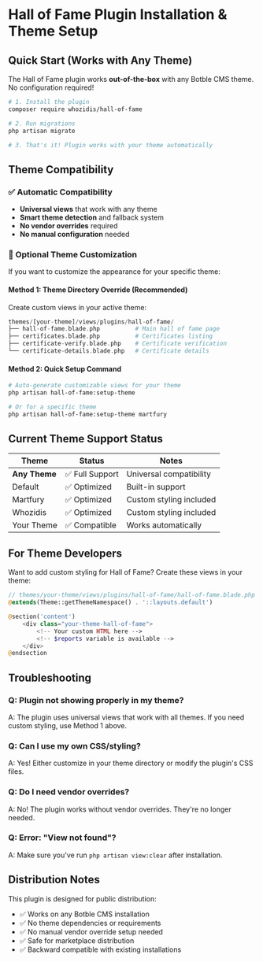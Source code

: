 # Hall of Fame Plugin Installation & Theme Setup

## Quick Start (Works with Any Theme)

The Hall of Fame plugin works **out-of-the-box** with any Botble CMS theme.
No configuration required!

```bash
# 1. Install the plugin
composer require whozidis/hall-of-fame

# 2. Run migrations
php artisan migrate

# 3. That's it! Plugin works with your theme automatically
```

## Theme Compatibility

### ✅ Automatic Compatibility

- **Universal views** that work with any theme
- **Smart theme detection** and fallback system
- **No vendor overrides** required
- **No manual configuration** needed

### 🎨 Optional Theme Customization

If you want to customize the appearance for your specific theme:

#### Method 1: Theme Directory Override (Recommended)

Create custom views in your active theme:

```php
themes/[your-theme]/views/plugins/hall-of-fame/
├── hall-of-fame.blade.php          # Main hall of fame page
├── certificates.blade.php          # Certificates listing
├── certificate-verify.blade.php    # Certificate verification
└── certificate-details.blade.php   # Certificate details
```

#### Method 2: Quick Setup Command

```bash
# Auto-generate customizable views for your theme
php artisan hall-of-fame:setup-theme

# Or for a specific theme
php artisan hall-of-fame:setup-theme martfury
```

## Current Theme Support Status

| Theme | Status | Notes |
|-------|--------|-------|
| **Any Theme** | ✅ Full Support | Universal compatibility |
| Default | ✅ Optimized | Built-in support |
| Martfury | ✅ Optimized | Custom styling included |
| Whozidis | ✅ Optimized | Custom styling included |
| Your Theme | ✅ Compatible | Works automatically |

## For Theme Developers

Want to add custom styling for Hall of Fame? Create these views in your theme:

```php
// themes/your-theme/views/plugins/hall-of-fame/hall-of-fame.blade.php
@extends(Theme::getThemeNamespace() . '::layouts.default')

@section('content')
    <div class="your-theme-hall-of-fame">
        <!-- Your custom HTML here -->
        <!-- $reports variable is available -->
    </div>
@endsection
```

## Troubleshooting

### Q: Plugin not showing properly in my theme?

A: The plugin uses universal views that work with all themes.
If you need custom styling, use Method 1 above.

### Q: Can I use my own CSS/styling?

A: Yes! Either customize in your theme directory or modify the plugin's CSS files.

### Q: Do I need vendor overrides?

A: No! The plugin works without vendor overrides. They're no longer needed.

### Q: Error: "View not found"?

A: Make sure you've run `php artisan view:clear` after installation.

## Distribution Notes

This plugin is designed for public distribution:

- ✅ Works on any Botble CMS installation
- ✅ No theme dependencies or requirements
- ✅ No manual vendor override setup needed
- ✅ Safe for marketplace distribution
- ✅ Backward compatible with existing installations
